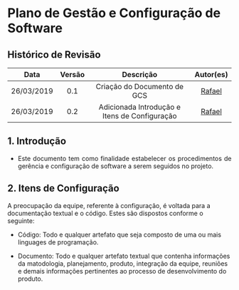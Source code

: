 # Plano de Gestão e Configuração de Software

## Histórico de Revisão

|   Data   |  Versão  |        Descrição       |          Autor(es)          |
|:--------:|:--------:|:----------------------:|:---------------------------:|
|26/03/2019|   0.1    | Criação do Documento de GCS           |  [Rafael](https://github.com/rafaelbrg) |
|26/03/2019|   0.2    | Adicionada Introdução e Itens de Configuração  |  [Rafael](https://github.com/rafaelbrg) |

## 1. Introdução

* <p align = "justify">Este documento tem como finalidade estabelecer os procedimentos de gerência e configuração de software a serem seguidos no projeto.</p>

## 2. Itens de Configuração

A preocupação da equipe, referente à configuração, é voltada para a documentação textual e o código. Estes são dispostos conforme o seguinte:

* Código: Todo e qualquer artefato que seja composto de uma ou mais linguages de programação.

* Documento: Todo e qualquer artefato textual que contenha informações da matodologia, planejamento, produto, integração da equipe, reuniões e demais informações pertinentes ao processo de desenvolvimento do produto.
